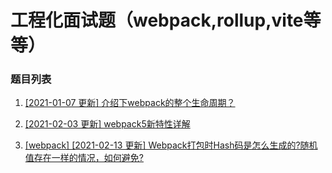 # 工程化面试题（webpack,rollup,vite等等）

### 题目列表

1. [[2021-01-07 更新] 介绍下webpack的整个生命周期？](https://github.com/Jeddy-2020/front-end-every-code-interview/issues/7)

2. [[2021-02-03 更新] webpack5新特性详解](https://github.com/Jeddy-2020/front-end-every-code-interview/issues/19)

3. [[webpack] [2021-02-13 更新] Webpack打包时Hash码是怎么生成的?随机值存在一样的情况，如何避免?](https://github.com/Jeddy-2020/front-end-every-code-interview/issues/23)

 